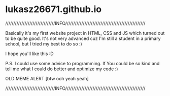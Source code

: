 # lukasz26671.github.io
///////////////////////////////INFO//////////////////////////////////////////////////

Basically it's my first website project in HTML, CSS and JS 
which turned out to be quite good. 
It's not very advanced cuz I'm still a student in a primary school, 
but I tried my best to do so :) 

I hope you'll like this :D

P.S. 
I could use some advice to programming.
If You could be so kind and tell me what I could do better and optimize my code :)

  OLD MEME ALERT
[btw ooh yeah yeah]

///////////////////////////////INFO//////////////////////////////////////////////////
